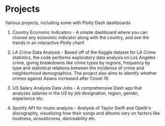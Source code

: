 # Projects
Various projects, including some with Plotly Dash dashboards 

1) Country Economic Indicators - A simple dashboard where you can choose any economic indicator along with the country, and see the trends in an interactive Plotly chart!

2) LA Crime Data Analysis - Based off of the Kaggle dataset for LA Crime statistics, the code performs exploratory data analysis on Los Angeles crime, giving breakdowns like crime types by regions, frequency by type and statistical relations between the incidence of crime and neighborhood demographics. The project also aims to identify whether crimes against Asians increased after Covid-19.

3) US Salary Analysis Data Jobs - A comprehensive Dash app that analyzes salaries in the US by job designation, region, gender, experience etc.   
4) Spotify API for music analysis - Analysis of Taylor Swift and Opeth's discography, visualizing how their songs and albums vary on factors like loudness, acousticness, danceability etc.

